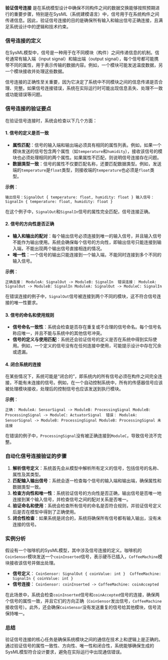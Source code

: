 **验证信号连接** 是在系统模型设计中确保不同构件之间的数据交换能够按照预期进行的重要步骤，特别是在SysML（系统建模语言）中，信号用于在系统构件之间传递信息。因此，验证信号连接的目的是确保所有输入和输出信号正确连接，且满足系统设计中的逻辑和技术约束。
### 信号连接的定义

在SysML模型中，信号是一种用于在不同模块（构件）之间传递信息的机制。信号通常有输入端（input signal）和输出端（output signal），每个信号都可能携带不同的属性，用于表示传输的数据内容。例如，一个模块可能发送温度数据，另一个模块接收并处理这些数据。

信号连接的正确性至关重要，因为它决定了系统中不同模块之间的信息传递是否合理、完整。如果信号连接错误，系统在实际运行时可能出现信息丢失、处理不一致或功能错误等问题。

### 信号连接的验证要点

在验证信号连接时，系统会检查以下几个方面：

#### 1. **信号的定义是否一致**

- **属性匹配**：信号的输入端和输出端必须具有相同的属性列表。例如，如果一个模块发送的信号包含两个属性（如`temperature`和`humidity`），接收该信号的模块也必须处理相同的两个属性。如果属性不匹配，则说明信号连接存在问题。
- **数据类型一致**：信号的属性不仅要匹配名称，还要匹配数据类型。例如，发送端的`temperature`是`float`类型，则接收端的`temperature`也必须是`float`类型。

**示例**：


`输出信号：SignalOut { temperature: float, humidity: float } 输入信号：SignalIn { temperature: float, humidity: float }`

在这个例子中，`SignalOut`和`SignalIn`信号的属性完全匹配，信号连接正确。

#### 2. **信号的方向性是否正确**

- **输入和输出的配对**：每个输出信号必须连接到唯一的输入信号，并且输入信号不能作为输出使用。系统会确保每个信号的方向性，即输出信号只能连接到输入端，不能出现两个输出信号直接相连的情况。
- **唯一性**：一个信号的输出只能连接到一个输入端，不能同时连接到多个不同的输入信号。

**示例**：


`正确连接： ModuleA: SignalOut -> ModuleB: SignalIn  错误连接： ModuleA: SignalOut -> ModuleB: SignalIn ModuleA: SignalOut -> ModuleC: SignalIn`

在错误连接的例子中，`SignalOut`信号被连接到两个不同的模块，这不符合信号连接的唯一性要求。

#### 3. **信号的命名和使用规则**

- **信号命名一致性**：系统会检查是否存在重复或不合理的信号命名。每个信号名称应唯一，并且不能与系统中的其他信号冲突。
- **信号的定义与使用匹配**：系统还会验证信号的定义是否在系统中得到实际使用。例如，一个定义的信号没有在任何连接中使用，可能提示设计中存在冗余或遗漏。

#### 4. **闭合系统的连接**

在某些情况下，系统可能是“闭合的”，即系统内的所有信号必须在构件之间完全连接，不能有未连接的信号。例如，在一个自动控制系统中，所有的传感器信号应该被处理模块接收，处理后的控制信号也应该发送到执行模块。

**示例**：

`正确： ModuleA: SensorSignal -> ModuleB: ProcessingSignal ModuleB: ProcessingSignal -> ModuleC: ActuatorSignal  错误： ModuleA: SensorSignal -> ModuleB: ProcessingSignal ModuleB: ProcessingSignal 未连接`

在错误的例子中，`ProcessingSignal`没有被正确连接到`ModuleC`，导致信号流不完整。

### 自动化信号连接验证的步骤

1. **解析信号定义**：系统首先会从模型中解析所有定义的信号，包括信号的名称、属性及其类型。
2. **匹配输入输出信号**：系统会逐一检查每个信号的输入端和输出端，确保属性和数据类型一致。
3. **检查方向性和唯一性**：系统验证信号的方向性是否正确，输出信号是否唯一地连接到某个输入信号，并检查信号之间的配对关系是否唯一。
4. **验证命名和使用**：系统会检查所有信号的命名是否符合规则，并验证信号定义后是否在模型中得到了正确使用。
5. **闭合性检查**：如果系统是闭合的，系统将确保所有信号都有输入输出，没有未连接的信号。

### 实例分析

假设有一个咖啡机的SysML模型，其中涉及信号连接的定义。咖啡机的`CoinSensor`模块发送一个`coinInserted`信号，表示硬币已插入，`CoffeeMachine`模块接收该信号并做出处理。

- **信号定义**：
    `CoinSensor: SignalOut { coinValue: int }  CoffeeMachine: SignalIn { coinValue: int }`
- **信号连接**：
    `CoinSensor: coinInserted -> CoffeeMachine: coinAccepted`

在此场景中，系统会检查`coinInserted`信号和`coinAccepted`信号的连接，确保两个信号的属性一致，并且它们的方向正确（`CoinSensor`发出信号，`CoffeeMachine`接收信号）。此外，还会确保`CoinSensor`没有发送重复的信号给其他模块，信号流保持唯一。

### 总结

验证信号连接的核心任务是确保系统模块之间的通信在技术上和逻辑上是正确的。通过验证信号的属性一致性、方向性、唯一性和闭合性，系统能够确保生成的SysML模型符合设计要求，避免在实际运行中出现通信错误。